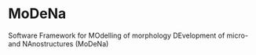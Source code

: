 # MoDeNa
Software Framework for MOdelling of morphology DEvelopment of micro- and NAnostructures (MoDeNa)
